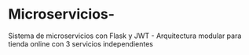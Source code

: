 # Microservicios-
Sistema de microservicios con Flask y JWT - Arquitectura modular para tienda online con 3 servicios independientes
